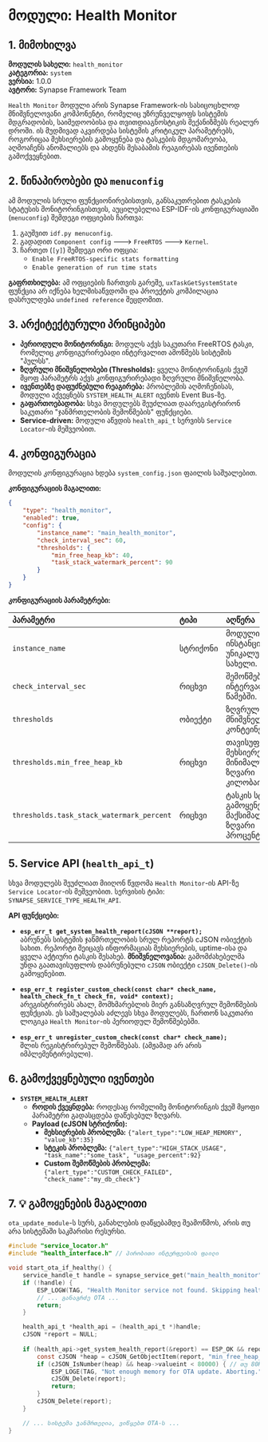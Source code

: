 # მოდული: Health Monitor

## 1. მიმოხილვა

**მოდულის სახელი:** `health_monitor`  
**კატეგორია:** `system`  
**ვერსია:** 1.0.0  
**ავტორი:** Synapse Framework Team

`Health Monitor` მოდული არის Synapse Framework-ის სასიცოცხლოდ მნიშვნელოვანი კომპონენტი, რომელიც უზრუნველყოფს სისტემის მდგრადობის, საიმედოობისა და თვითდიაგნოსტიკის მექანიზმებს რეალურ დროში. ის მუდმივად აკვირდება სისტემის კრიტიკულ პარამეტრებს, როგორიცაა მეხსიერების გამოყენება და ტასკების მდგომარეობა, აღმოაჩენს ანომალიებს და ახდენს შესაბამის რეაგირებას ივენთების გამოქვეყნებით.

## 2. წინაპირობები და `menuconfig`

ამ მოდულის სრული ფუნქციონირებისთვის, განსაკუთრებით ტასკების სტატუსის მონიტორინგისთვის, აუცილებელია ESP-IDF-ის კონფიგურაციაში (`menuconfig`) შემდეგი ოფციების ჩართვა:

1. გაუშვით `idf.py menuconfig`.
2. გადადით `Component config` ---> `FreeRTOS` ---> `Kernel`.
3. ჩართეთ (`[y]`) შემდეგი ორი ოფცია:
    * `Enable FreeRTOS-specific stats formatting`
    * `Enable generation of run time stats`

**გაფრთხილება:** ამ ოფციების ჩართვის გარეშე, `uxTaskGetSystemState` ფუნქცია არ იქნება ხელმისაწვდომი და პროექტის კომპილაცია დასრულდება `undefined reference` შეცდომით.

## 3. არქიტექტურული პრინციპები

* **პერიოდული მონიტორინგი:** მოდულს აქვს საკუთარი FreeRTOS ტასკი, რომელიც კონფიგურირებადი ინტერვალით ამოწმებს სისტემის "პულსს".
* **ზღვრული მნიშვნელობები (Thresholds):** ყველა მონიტორინგის ქვეშ მყოფ პარამეტრს აქვს კონფიგურირებადი ზღვრული მნიშვნელობა.
* **ივენთებზე დაფუძნებული რეაგირება:** პრობლემის აღმოჩენისას, მოდული აქვეყნებს `SYSTEM_HEALTH_ALERT` ივენთს Event Bus-ზე.
* **გაფართოებადობა:** სხვა მოდულებს შეუძლიათ დაარეგისტრირონ საკუთარი "ჯანმრთელობის შემოწმების" ფუნქციები.
* **Service-driven:** მოდული აწვდის `health_api_t` სერვისს `Service Locator`-ის მეშვეობით.

## 4. კონფიგურაცია

მოდულის კონფიგურაცია ხდება `system_config.json` ფაილის საშუალებით.

**კონფიგურაციის მაგალითი:**

```json
{
    "type": "health_monitor",
    "enabled": true,
    "config": {
        "instance_name": "main_health_monitor",
        "check_interval_sec": 60,
        "thresholds": {
            "min_free_heap_kb": 40,
            "task_stack_watermark_percent": 90
        }
    }
}
```

**კონფიგურაციის პარამეტრები:**

| პარამეტრი | ტიპი | აღწერა | სავალდებულო | Default |
|:---|:---|:---|:---:|:---|
| `instance_name` | სტრიქონი | მოდულის ინსტანციის უნიკალური სახელი. | ❌ | `main_health_monitor`|
| `check_interval_sec` | რიცხვი | შემოწმების ინტერვალი წამებში. | ❌ | `30` |
| `thresholds` | ობიექტი | ზღვრული მნიშვნელობების კონტეინერი. | ❌ | - |
| `thresholds.min_free_heap_kb` | რიცხვი | თავისუფალი მეხსიერების მინიმალური ზღვარი კილობაიტებში. | ❌ | `50` |
| `thresholds.task_stack_watermark_percent` | რიცხვი | ტასკის სტეკის გამოყენების მაქსიმალური ზღვარი პროცენტებში. | ❌ | `85` |

## 5. Service API (`health_api_t`)

სხვა მოდულებს შეუძლიათ მიიღონ წვდომა `Health Monitor`-ის API-ზე `Service Locator`-ის მეშვეობით. სერვისის ტიპი: `SYNAPSE_SERVICE_TYPE_HEALTH_API`.

**API ფუნქციები:**

* **`esp_err_t get_system_health_report(cJSON **report);`**  
  აბრუნებს სისტემის ჯანმრთელობის სრულ რეპორტს cJSON ობიექტის სახით. რეპორტი შეიცავს ინფორმაციას მეხსიერების, uptime-ისა და ყველა აქტიური ტასკის შესახებ. **მნიშვნელოვანია:** გამომძახებელმა უნდა გაათავისუფლოს დაბრუნებული `cJSON` ობიექტი `cJSON_Delete()`-ის გამოყენებით.

* **`esp_err_t register_custom_check(const char* check_name, health_check_fn_t check_fn, void* context);`**  
  არეგისტრირებს ახალ, მომხმარებლის მიერ განსაზღვრულ შემოწმების ფუნქციას. ეს საშუალებას აძლევს სხვა მოდულებს, ჩართონ საკუთარი ლოგიკა `Health Monitor`-ის პერიოდულ შემოწმებებში.

* **`esp_err_t unregister_custom_check(const char* check_name);`**  
  შლის რეგისტრირებულ შემოწმებას. (ამჟამად არ არის იმპლემენტირებული).

## 6. გამოქვეყნებული ივენთები

* **`SYSTEM_HEALTH_ALERT`**
  * **როდის ქვეყნდება:** როდესაც რომელიმე მონიტორინგის ქვეშ მყოფი პარამეტრი გადასცდება დაწესებულ ზღვარს.
  * **Payload (cJSON სტრიქონი):**
    * **მეხსიერების პრობლემა:** `{"alert_type":"LOW_HEAP_MEMORY", "value_kb":35}`
    * **სტეკის პრობლემა:** `{"alert_type":"HIGH_STACK_USAGE", "task_name":"some_task", "usage_percent":92}`
    * **Custom შემოწმების პრობლემა:** `{"alert_type":"CUSTOM_CHECK_FAILED", "check_name":"my_db_check"}`

## 7. 💡 გამოყენების მაგალითი

`ota_update_module`-ს სურს, განახლების დაწყებამდე შეამოწმოს, არის თუ არა სისტემაში საკმარისი რესურსი.

```c
#include "service_locator.h"
#include "health_interface.h" // პირობითი ინტერფეისის ფაილი

void start_ota_if_healthy() {
    service_handle_t handle = synapse_service_get("main_health_monitor");
    if (!handle) {
        ESP_LOGW(TAG, "Health Monitor service not found. Skipping health check.");
        // ... განაგრძე OTA ...
        return;
    }

    health_api_t *health_api = (health_api_t *)handle;
    cJSON *report = NULL;
    
    if (health_api->get_system_health_report(&report) == ESP_OK && report) {
        const cJSON *heap = cJSON_GetObjectItem(report, "min_free_heap_bytes");
        if (cJSON_IsNumber(heap) && heap->valueint < 80000) { // თუ 80KB-ზე ნაკლებია
            ESP_LOGE(TAG, "Not enough memory for OTA update. Aborting.");
            cJSON_Delete(report);
            return;
        }
        cJSON_Delete(report);
    }

    // ... სისტემა ჯანმრთელია, ვიწყებთ OTA-ს ...
}
```
